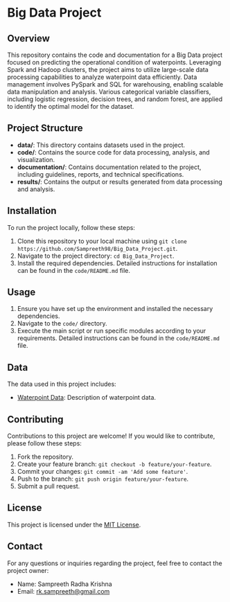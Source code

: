 # Big Data Project

## Overview
This repository contains the code and documentation for a Big Data project focused on predicting the operational condition of waterpoints. Leveraging Spark and Hadoop clusters, the project aims to utilize large-scale data processing capabilities to analyze waterpoint data efficiently. Data management involves PySpark and SQL for warehousing, enabling scalable data manipulation and analysis. Various categorical variable classifiers, including logistic regression, decision trees, and random forest, are applied to identify the optimal model for the dataset.

## Project Structure
- **data/**: This directory contains datasets used in the project.
- **code/**: Contains the source code for data processing, analysis, and visualization.
- **documentation/**: Contains documentation related to the project, including guidelines, reports, and technical specifications.
- **results/**: Contains the output or results generated from data processing and analysis.

## Installation
To run the project locally, follow these steps:
1. Clone this repository to your local machine using `git clone https://github.com/Sampreeth98/Big_Data_Project.git`.
2. Navigate to the project directory: `cd Big_Data_Project`.
3. Install the required dependencies. Detailed instructions for installation can be found in the `code/README.md` file.

## Usage
1. Ensure you have set up the environment and installed the necessary dependencies.
2. Navigate to the `code/` directory.
3. Execute the main script or run specific modules according to your requirements. Detailed instructions can be found in the `code/README.md` file.

## Data
The data used in this project includes:
- [Waterpoint Data](data/waterpoints.csv): Description of waterpoint data.

## Contributing
Contributions to this project are welcome! If you would like to contribute, please follow these steps:
1. Fork the repository.
2. Create your feature branch: `git checkout -b feature/your-feature`.
3. Commit your changes: `git commit -am 'Add some feature'`.
4. Push to the branch: `git push origin feature/your-feature`.
5. Submit a pull request.

## License
This project is licensed under the [MIT License](LICENSE).

## Contact
For any questions or inquiries regarding the project, feel free to contact the project owner:
- Name: Sampreeth Radha Krishna
- Email: rk.sampreeth@gmail.com
